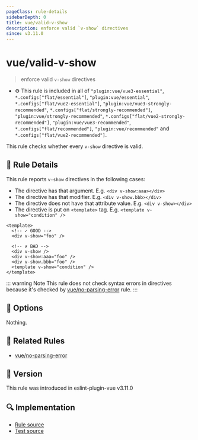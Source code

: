 ```yaml
---
pageClass: rule-details
sidebarDepth: 0
title: vue/valid-v-show
description: enforce valid `v-show` directives
since: v3.11.0
---
```


# vue/valid-v-show

> enforce valid `v-show` directives

- :gear: This rule is included in all of `"plugin:vue/vue3-essential"`, `*.configs["flat/essential"]`, `"plugin:vue/essential"`, `*.configs["flat/vue2-essential"]`, `"plugin:vue/vue3-strongly-recommended"`, `*.configs["flat/strongly-recommended"]`, `"plugin:vue/strongly-recommended"`, `*.configs["flat/vue2-strongly-recommended"]`, `"plugin:vue/vue3-recommended"`, `*.configs["flat/recommended"]`, `"plugin:vue/recommended"` and `*.configs["flat/vue2-recommended"]`.

This rule checks whether every `v-show` directive is valid.

## :book: Rule Details

This rule reports `v-show` directives in the following cases:

- The directive has that argument. E.g. `<div v-show:aaa></div>`
- The directive has that modifier. E.g. `<div v-show.bbb></div>`
- The directive does not have that attribute value. E.g. `<div v-show></div>`
- The directive is put on `<template>` tag. E.g. `<template v-show="condition" />`

<eslint-code-block :rules="{'vue/valid-v-show': ['error']}">

```vue
<template>
  <!-- ✓ GOOD -->
  <div v-show="foo" />

  <!-- ✗ BAD -->
  <div v-show />
  <div v-show:aaa="foo" />
  <div v-show.bbb="foo" />
  <template v-show="condition" />
</template>
```

</eslint-code-block>

::: warning Note
This rule does not check syntax errors in directives because it's checked by [vue/no-parsing-error] rule.
:::

## :wrench: Options

Nothing.

## :couple: Related Rules

- [vue/no-parsing-error]

[vue/no-parsing-error]: ./no-parsing-error.md

## :rocket: Version

This rule was introduced in eslint-plugin-vue v3.11.0

## :mag: Implementation

- [Rule source](https://github.com/vuejs/eslint-plugin-vue/blob/master/lib/rules/valid-v-show.js)
- [Test source](https://github.com/vuejs/eslint-plugin-vue/blob/master/tests/lib/rules/valid-v-show.js)
